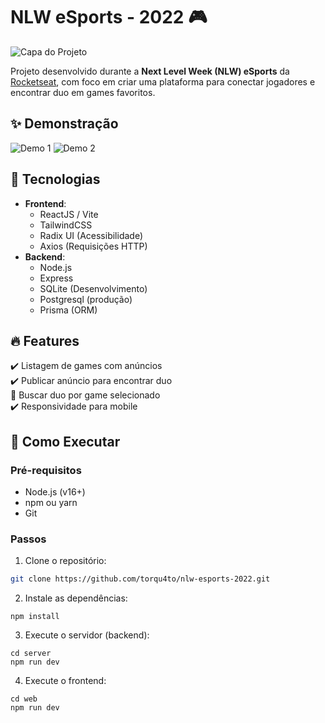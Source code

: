 # NLW eSports - 2022 🎮

![Capa do Projeto](https://cdn.discordapp.com/attachments/1367691982352420956/1370636156072628354/logo-nlw-eSports.png?ex=682037e4&is=681ee664&hm=07bf0e513c5e7af9dfd64f6df5cf24ce7db8987579ffc112faf8d3243da6de36&)

Projeto desenvolvido durante a **Next Level Week (NLW) eSports** da [Rocketseat](https://www.rocketseat.com.br/), com foco em criar uma plataforma para conectar jogadores e encontrar duo em games favoritos.

## ✨ Demonstração
![Demo 1](https://cdn.discordapp.com/attachments/1367691982352420956/1370635249381544098/home.png?ex=6820370c&is=681ee58c&hm=c253aed2f7ef226dff9f70fb13df1a4dd7e3c3fb0e0cd33f7e639760ff566e79&)
![Demo 2](https://cdn.discordapp.com/attachments/1367691982352420956/1370635252434866247/publishad2.png?ex=6820370d&is=681ee58d&hm=eac85614928cd8d7ce9579e3c889c13a3976139647335d6c426b9af4dbcd5489&)

## 🚀 Tecnologias

- **Frontend**: 
  - ReactJS / Vite
  - TailwindCSS
  - Radix UI (Acessibilidade)
  - Axios (Requisições HTTP)
- **Backend**:
  - Node.js
  - Express
  - SQLite (Desenvolvimento)
  - Postgresql (produção)
  - Prisma (ORM)

## 🔥 Features

✔️ Listagem de games com anúncios  
✔️ Publicar anúncio para encontrar duo  
🚧 Buscar duo por game selecionado  
✔️ Responsividade para mobile

## 📌 Como Executar

### Pré-requisitos
- Node.js (v16+)
- npm ou yarn
- Git

### Passos

1. Clone o repositório:
```bash
git clone https://github.com/torqu4to/nlw-esports-2022.git
```
2. Instale as dependências:
```
npm install
```
3. Execute o servidor (backend):
```
cd server
npm run dev
```
4. Execute o frontend:
```
cd web
npm run dev
```
